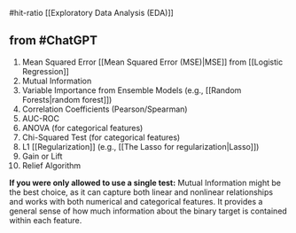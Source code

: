 #hit-ratio [[Exploratory Data Analysis (EDA)]]

## from #ChatGPT

1. Mean Squared Error [[Mean Squared Error (MSE)|MSE]] from [[Logistic Regression]]
2. Mutual Information
3. Variable Importance from Ensemble Models (e.g., [[Random Forests|random forest]])
4. Correlation Coefficients (Pearson/Spearman)
5. AUC-ROC
6. ANOVA (for categorical features)
7. Chi-Squared Test (for categorical features)
8. L1 [[Regularization]] (e.g., [[The Lasso for regularization|Lasso]])
9. Gain or Lift
10. Relief Algorithm

**If you were only allowed to use a single test:** Mutual Information might be the best choice, as it can capture both linear and nonlinear relationships and works with both numerical and categorical features. It provides a general sense of how much information about the binary target is contained within each feature.
